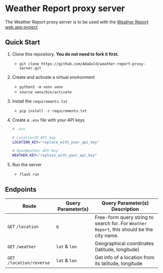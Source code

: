 # Weather Report proxy server

The Weather Report proxy server is to be used with the [Weather Report web app project](https://github.com/adaGold/weather-report)

## Quick Start

1. Clone this repository. **You do not need to fork it first.**
    - `git clone https://github.com/AdaGold/weather-report-proxy-server.git`

1. Create and activate a virtual environment
    - `python3 -m venv venv`
    - `source venv/bin/activate`
1. Install the `requirements.txt`
    - `pip install -r requirements.txt`
1. Create a `.env` file with your API keys
    ```bash
    # .env

    # LocationIQ API key
    LOCATION_KEY="replace_with_your_api_key"

    # OpenWeather API Key
    WEATHER_KEY="replace_with_your_api_key"
    ```

1. Run the server
    - `flask run`

## Endpoints

| Route | Query Parameter(s) | Query Parameter(s) Description |
|--|--|--|
|`GET` `/location`| `q` | Free-form query string to search for. For `Weather Report`, this should be the city name. |
|`GET` `/weather` |`lat` & `lon`|Geographical coordinates (latitude, longitude)|
|`GET` `/location/reverse` |`lat` & `lon`| Get info of a location from its latitude, longitude|
